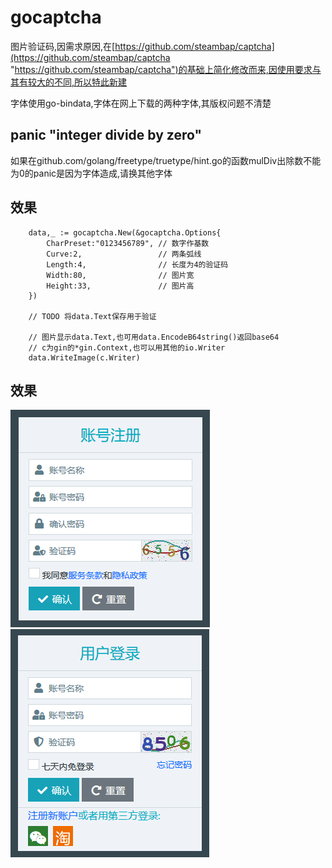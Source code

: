 # gocaptcha

图片验证码,因需求原因,在[https://github.com/steambap/captcha](https://github.com/steambap/captcha "https://github.com/steambap/captcha")的基础上简化修改而来,因使用要求与其有较大的不同,所以特此新建

字体使用go-bindata,字体在网上下载的两种字体,其版权问题不清楚


## panic "integer divide by zero"
 如果在github.com/golang/freetype/truetype/hint.go的函数mulDiv出除数不能为0的panic是因为字体造成,请换其他字体

## 效果

```
	data,_ := gocaptcha.New(&gocaptcha.Options{
		CharPreset:"0123456789", // 数字作基数
		Curve:2,                 // 两条弧线
		Length:4,                // 长度为4的验证码
		Width:80,                // 图片宽
		Height:33,               // 图片高
	})

	// TODO 将data.Text保存用于验证

	// 图片显示data.Text,也可用data.EncodeB64string()返回base64
	// c为gin的*gin.Context,也可以用其他的io.Writer
	data.WriteImage(c.Writer)

```

## 效果
![](https://github.com/liujiawm/gocaptcha/blob/master/test3.png?raw=true)
![](https://github.com/liujiawm/gocaptcha/blob/master/test4.png?raw=true)